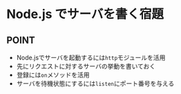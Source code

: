 # Node.js でサーバを書く宿題
## POINT
- Node.jsでサーバを起動するには```http```モジュールを活用
- 先にリクエストに対するサーバの挙動を書いておく
- 登録には```on```メソッドを活用
- サーバを待機状態にするには```listen```にポート番号を与える